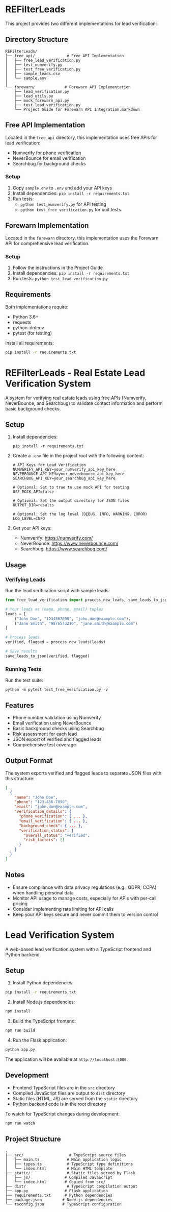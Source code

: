 # REFilterLeads

This project provides two different implementations for lead verification:

## Directory Structure

```
REFilterLeads/
├── free_api/              # Free API Implementation
│   ├── free_lead_verification.py
│   ├── test_numverify.py
│   ├── test_free_verification.py
│   ├── sample_leads.csv
│   └── sample.env
│
└── forewarn/             # Forewarn API Implementation
    ├── lead_verification.py
    ├── lead_utils.py
    ├── mock_forewarn_api.py
    ├── test_lead_verification.py
    └── Project Guide for Forewarn API Integration.markdown
```

## Free API Implementation

Located in the `free_api` directory, this implementation uses free APIs for lead verification:
- Numverify for phone verification
- NeverBounce for email verification
- Searchbug for background checks

### Setup
1. Copy `sample.env` to `.env` and add your API keys
2. Install dependencies: `pip install -r requirements.txt`
3. Run tests: 
   - `python test_numverify.py` for API testing
   - `python test_free_verification.py` for unit tests

## Forewarn Implementation

Located in the `forewarn` directory, this implementation uses the Forewarn API for comprehensive lead verification.

### Setup
1. Follow the instructions in the Project Guide
2. Install dependencies: `pip install -r requirements.txt`
3. Run tests: `python test_lead_verification.py`

## Requirements

Both implementations require:
- Python 3.6+
- requests
- python-dotenv
- pytest (for testing)

Install all requirements:
```bash
pip install -r requirements.txt
```

# REFilterLeads - Real Estate Lead Verification System

A system for verifying real estate leads using free APIs (Numverify, NeverBounce, and Searchbug) to validate contact information and perform basic background checks.

## Setup

1. Install dependencies:
   ```
   pip install -r requirements.txt
   ```

2. Create a `.env` file in the project root with the following content:
   ```
   # API Keys for Lead Verification
   NUMVERIFY_API_KEY=your_numverify_api_key_here
   NEVERBOUNCE_API_KEY=your_neverbounce_api_key_here
   SEARCHBUG_API_KEY=your_searchbug_api_key_here

   # Optional: Set to true to use mock API for testing
   USE_MOCK_API=false

   # Optional: Set the output directory for JSON files
   OUTPUT_DIR=results

   # Optional: Set the log level (DEBUG, INFO, WARNING, ERROR)
   LOG_LEVEL=INFO
   ```

3. Get your API keys:
   - Numverify: https://numverify.com/
   - NeverBounce: https://www.neverbounce.com/
   - Searchbug: https://www.searchbug.com/

## Usage

### Verifying Leads

Run the lead verification script with sample leads:

```python
from free_lead_verification import process_new_leads, save_leads_to_json

# Your leads as (name, phone, email) tuples
leads = [
    ("John Doe", "1234567890", "john.doe@example.com"),
    ("Jane Smith", "9876543210", "jane.smith@example.com")
]

# Process leads
verified, flagged = process_new_leads(leads)

# Save results
save_leads_to_json(verified, flagged)
```

### Running Tests

Run the test suite:

```
python -m pytest test_free_verification.py -v
```

## Features

- Phone number validation using Numverify
- Email verification using NeverBounce
- Basic background checks using Searchbug
- Risk assessment for each lead
- JSON export of verified and flagged leads
- Comprehensive test coverage

## Output Format

The system exports verified and flagged leads to separate JSON files with this structure:

```json
[
  {
    "name": "John Doe",
    "phone": "123-456-7890",
    "email": "john.doe@example.com",
    "verification_details": {
      "phone_verification": { ... },
      "email_verification": { ... },
      "background_check": { ... },
      "verification_status": {
        "overall_status": "verified",
        "risk_factors": []
      }
    }
  }
]
```

## Notes

- Ensure compliance with data privacy regulations (e.g., GDPR, CCPA) when handling personal data
- Monitor API usage to manage costs, especially for APIs with per-call pricing
- Consider implementing rate limiting for API calls
- Keep your API keys secure and never commit them to version control

# Lead Verification System

A web-based lead verification system with a TypeScript frontend and Python backend.

## Setup

1. Install Python dependencies:
```bash
pip install -r requirements.txt
```

2. Install Node.js dependencies:
```bash
npm install
```

3. Build the TypeScript frontend:
```bash
npm run build
```

4. Run the Flask application:
```bash
python app.py
```

The application will be available at `http://localhost:5000`.

## Development

- Frontend TypeScript files are in the `src` directory
- Compiled JavaScript files are output to `dist` directory
- Static files (HTML, JS) are served from the `static` directory
- Python backend code is in the root directory

To watch for TypeScript changes during development:
```bash
npm run watch
```

## Project Structure

```
.
├── src/                    # TypeScript source files
│   ├── main.ts            # Main application logic
│   ├── types.ts           # TypeScript type definitions
│   └── index.html         # Main HTML template
├── static/                # Static files served by Flask
│   ├── js/               # Compiled JavaScript
│   └── index.html        # Copied from src/
├── dist/                  # TypeScript compilation output
├── app.py                # Flask application
├── requirements.txt      # Python dependencies
├── package.json         # Node.js dependencies
└── tsconfig.json        # TypeScript configuration
``` 